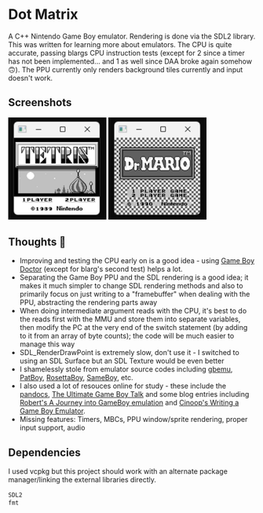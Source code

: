 # Dot Matrix

A C++ Nintendo Game Boy emulator. Rendering is done via the SDL2 library. This was written for learning more about emulators. The CPU is quite accurate, passing blargs CPU instruction tests (except for 2 since a timer has not been implemented... and 1 as well since DAA broke again somehow 🙃). The PPU currently only renders background tiles currently and input doesn't work. 

## Screenshots

<img src="https://github.com/aminoa/dot-matrix/blob/main/screenshots/Tetris%20Title.png?raw=true" width="200"> <img src="https://github.com/aminoa/dot-matrix/blob/main/screenshots/Dr.%20Mario%20Title.png?raw=true" width="200"> 

## Thoughts 🤔

- Improving and testing the CPU early on is a good idea - using [Game Boy Doctor](https://robertheaton.com/gameboy-doctor/) (except for blarg's second test) helps a lot.
- Separating the Game Boy PPU and the SDL rendering is a good idea; it makes it much simpler to change SDL rendering methods and also to primarily focus on just writing to a "framebuffer" when dealing with the PPU, abstracting the rendering parts away
- When doing intermediate argument reads with the CPU, it's best to do the reads first with the MMU and store them into separate variables, then modify the PC at the very end of the switch statement (by adding to it from an array of byte counts); the code will be much easier to manage this way
- SDL_RenderDrawPoint is extremely slow, don't use it - I switched to using an SDL Surface but an SDL Texture would be even better
- I shamelessly stole from emulator source codes including [gbemu](https://github.com/jgilchrist/gbemu/), [PatBoy](https://github.com/Jonazan2/PatBoy/), [RosettaBoy](https://github.com/shish/rosettaboy/), [SameBoy](https://github.com/LIJI32/SameBoy/tree/master/), etc.
- I also used a lot of resouces online for study - these include the [pandocs](https://gbdev.io/pandocs/), [The Ultimate Game Boy Talk](https://www.youtube.com/watch?v=HyzD8pNlpwI) and some blog entries including [Robert's A Journey into GameBoy emulation](https://robertovaccari.com/blog/2020_09_26_gameboy/) and [Cinoop's Writing a Game Boy Emulator](https://cturt.github.io/cinoop.html).
- Missing features: Timers, MBCs, PPU window/sprite rendering, proper input support, audio

## Dependencies

I used vcpkg but this project should work with an alternate package manager/linking the external libraries directly.

```
SDL2
fmt
```
